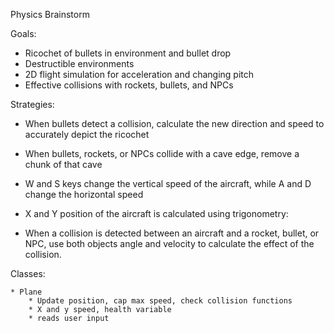 Physics Brainstorm

Goals:
* Ricochet of bullets in environment and bullet drop
* Destructible environments
* 2D flight simulation for acceleration and changing pitch
* Effective collisions with rockets, bullets, and NPCs

Strategies:
* When bullets detect a collision, calculate the new direction and speed to accurately depict the ricochet
* When bullets, rockets, or NPCs collide with a cave edge, remove a chunk of that cave
* W and S keys change the vertical speed of the aircraft, while A and D change the horizontal speed
* X and Y position of the aircraft is calculated using trigonometry:

* When a collision is detected between an aircraft and a rocket, bullet, or NPC, use both objects angle and velocity to calculate the effect of the collision.

Classes:

    * Plane
        * Update position, cap max speed, check collision functions
        * X and y speed, health variable
        * reads user input 
